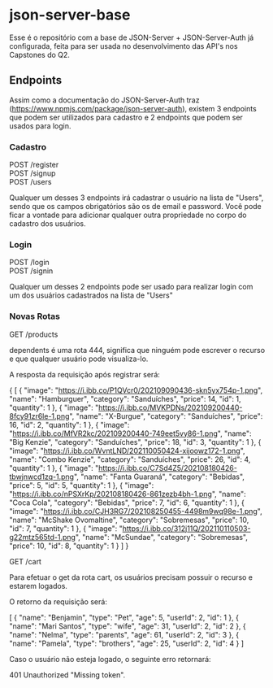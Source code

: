 # json-server-base

Esse é o repositório com a base de JSON-Server + JSON-Server-Auth já configurada, feita para ser usada no desenvolvimento das API's nos Capstones do Q2.

## Endpoints

Assim como a documentação do JSON-Server-Auth traz (https://www.npmjs.com/package/json-server-auth), existem 3 endpoints que podem ser utilizados para cadastro e 2 endpoints que podem ser usados para login.

### Cadastro

POST /register <br/>
POST /signup <br/>
POST /users

Qualquer um desses 3 endpoints irá cadastrar o usuário na lista de "Users", sendo que os campos obrigatórios são os de email e password.
Você pode ficar a vontade para adicionar qualquer outra propriedade no corpo do cadastro dos usuários.

### Login

POST /login <br/>
POST /signin

Qualquer um desses 2 endpoints pode ser usado para realizar login com um dos usuários cadastrados na lista de "Users"

### Novas Rotas

GET /products

dependents é uma rota 444, significa que ninguém pode escrever o recurso e que qualquer usuário pode visualiza-lo.

A resposta da requisição após registrar será:

{
[
{
"image": "https://i.ibb.co/P1QVcr0/202109090436-skn5yx754p-1.png",
"name": "Hamburguer",
"category": "Sanduíches",
"price": 14,
"id": 1,
"quantity": 1
},
{
"image": "https://i.ibb.co/MVKPDNs/202109200440-8fcy91zr6le-1.png",
"name": "X-Burgue",
"category": "Sanduíches",
"price": 16,
"id": 2,
"quantity": 1
},
{
"image": "https://i.ibb.co/MfVR2kc/202109200440-749eet5vy86-1.png",
"name": "Big Kenzie",
"category": "Sanduíches",
"price": 18,
"id": 3,
"quantity": 1
},
{
"image": "https://i.ibb.co/WvntLND/202110050424-xijoowz172-1.png",
"name": "Combo Kenzie",
"category": "Sanduíches",
"price": 26,
"id": 4,
"quantity": 1
},
{
"image": "https://i.ibb.co/C7Sd4Z5/202108180426-tbwjnwcd1zq-1.png",
"name": "Fanta Guaraná",
"category": "Bebidas",
"price": 5,
"id": 5,
"quantity": 1
},
{
"image": "https://i.ibb.co/nPSXrKp/202108180426-861zezb4bh-1.png",
"name": "Coca Cola",
"category": "Bebidas",
"price": 7,
"id": 6,
"quantity": 1
},
{
"image": "https://i.ibb.co/CJH3RG7/202108250455-4498m9wq98e-1.png",
"name": "McShake Ovomaltine",
"category": "Sobremesas",
"price": 10,
"id": 7,
"quantity": 1
},
{
"image": "https://i.ibb.co/312j11Q/202110110503-g22mtz565td-1.png",
"name": "McSundae",
"category": "Sobremesas",
"price": 10,
"id": 8,
"quantity": 1
}
]
}

GET /cart

Para efetuar o get da rota cart, os usuários precisam possuir o recurso e estarem logados.

O retorno da requisição será:

[
{
"name": "Benjamin",
"type": "Pet",
"age": 5,
"userId": 2,
"id": 1
},
{
"name": "Mari Santos",
"type": "wife",
"age": 31,
"userId": 2,
"id": 2
},
{
"name": "Nelma",
"type": "parents",
"age": 61,
"userId": 2,
"id": 3
},
{
"name": "Pamela",
"type": "brothers",
"age": 25,
"userId": 2,
"id": 4
}
]

Caso o usuário não esteja logado, o seguinte erro retornará:

401 Unauthorized "Missing token".
